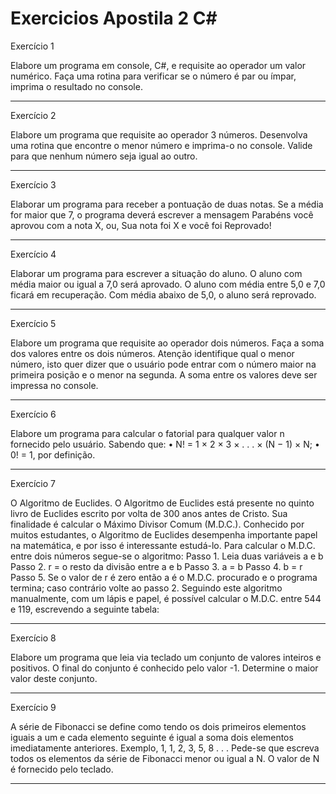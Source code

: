 # Exercicios Apostila 2 C#

Exercício 1

Elabore um programa em console, C#, e requisite ao operador um valor numérico. Faça uma rotina para verificar se o número é par ou ímpar, imprima o resultado no console.
_____
Exercício 2

Elabore um programa que requisite ao operador 3 números. Desenvolva uma rotina que encontre o menor número e imprima-o no console. Valide para que nenhum número seja igual ao outro.
_____
Exercício 3

Elaborar um programa para receber a pontuação de duas notas. Se a média for maior que 7, o programa deverá escrever a mensagem Parabéns você aprovou com a nota X, ou, Sua nota foi X e você foi Reprovado! 
_____
Exercício 4

Elaborar um programa para escrever a situação do aluno. O aluno com média maior ou igual a 7,0 será aprovado. O aluno com média entre 5,0 e 7,0 ficará em recuperação. Com média abaixo de 5,0, o aluno será reprovado.
_____
Exercício 5

Elabore um programa que requisite ao operador dois números. Faça a soma dos valores entre os dois números. Atenção identifique qual o menor número, isto quer dizer que o usuário pode entrar com o número maior na primeira posição e o menor na segunda. A soma entre os valores deve ser impressa no console.
_____
Exercício 6

Elabore um programa para calcular o fatorial para qualquer valor n fornecido pelo usuário. Sabendo que:
• N! = 1 × 2 × 3 × . . . × (N − 1) × N;
• 0! = 1, por definição.
_____
Exercício 7

O Algoritmo de Euclides.
O Algoritmo de Euclides está presente no quinto livro de Euclides escrito por volta de 300 anos antes de Cristo. Sua finalidade é calcular o Máximo Divisor Comum (M.D.C.). Conhecido por muitos estudantes, o Algoritmo de Euclides desempenha importante papel na matemática, e por isso é interessante estudá-lo. Para calcular o M.D.C. entre dois números segue-se o algoritmo: 
Passo 1. Leia duas variáveis a e b
Passo 2. r = o resto da divisão entre a e b
Passo 3. a = b
Passo 4. b = r
Passo 5. Se o valor de r é zero então a é o M.D.C. procurado e o programa termina; caso contrário volte ao passo 2.
Seguindo este algoritmo manualmente, com um lápis e papel, é possível calcular o M.D.C. entre 544 e 119, escrevendo a seguinte tabela:
_____
Exercício 8

Elabore um programa que leia via teclado um conjunto de valores inteiros e positivos. O final do conjunto é conhecido pelo valor -1. Determine o maior valor deste conjunto.
_____
Exercício 9

A série de Fibonacci se define como tendo os dois primeiros elementos iguais a um e cada elemento seguinte é igual a soma dois elementos imediatamente anteriores. Exemplo, 1, 1, 2, 3, 5, 8 . . .
Pede-se que escreva todos os elementos da série de Fibonacci menor ou igual a N. O valor de N é fornecido pelo teclado.
_____

